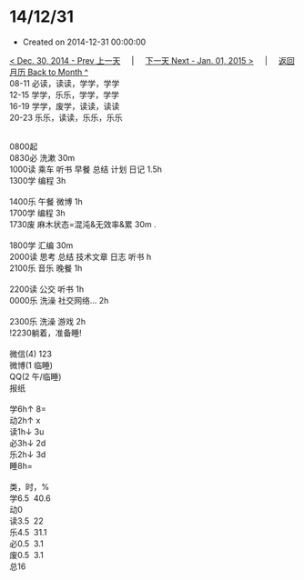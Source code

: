 # 14/12/31

- Created on 2014-12-31 00:00:00

[< Dec. 30, 2014 - Prev 上一天](/_archived/lifelogs/2014/12/d30.md) &nbsp; &nbsp; | &nbsp; &nbsp; [下一天 Next - Jan. 01, 2015 >](/_archived/lifelogs/2015/01/d01.md) &nbsp; &nbsp; |  &nbsp; &nbsp; [返回月历 Back to Month ^](/_archived/lifelogs/2014/12/index.md)
<br/>08-11 必读，读读，学学，学学<br/>12-15 学学，乐乐，学学，学学<br/>16-19 学学，废学，读读，读读<br/>20-23 乐乐，读读，乐乐，乐乐<div><br/></div>0800起<br/>0830必 洗漱 30m<br/>1000读 乘车 听书 早餐 总结 计划 日记 1.5h<br/>1300学 编程 3h<div><br/></div>1400乐 午餐 微博 1h</div><div>1700学 编程 3h</div><div>1730废 麻木状态=混沌&无效率&累 30m .</div><div><div><br/></div><div>1800学 汇编 30m</div><div>2000读 思考 总结 技术文章 日志 听书 h</div><div>2100乐 音乐 晚餐 1h</div><div><br/></div><div>2200读 公交 听书 1h</div><div>0000乐 洗澡 社交网络... 2h</div><div><br/></div>2300乐 洗澡 游戏 2h<br/>!2230躺着，准备睡!<div><br/></div>微信(4) 123<br/>微博(1 临睡)<br/>QQ(2 午/临睡)<br/>报纸<div><br/></div>学6h↑ 8=<br/>动2h↑ x<br/>读1h↓ 3u<br/>必3h↓ 2d<br/>乐2h↓ 3d<br/>睡8h=<div><br/></div>类，时，%<br/>学6.5  40.6<br/>动0<br/>读3.5  22<br/>乐4.5  31.1<br/>必0.5  3.1<br/>废0.5  3.1<br/>总16</div>
